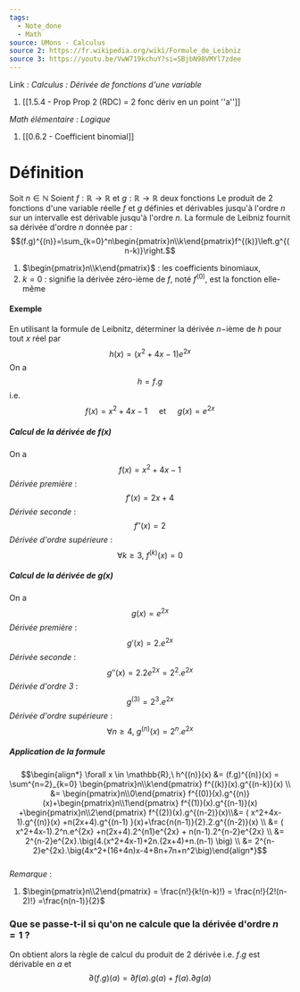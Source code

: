 ```yaml
---
tags:
  - Note_done
  - Math
source: UMons - Calculus
source 2: https://fr.wikipedia.org/wiki/Formule_de_Leibniz
source 3: https://youtu.be/VwW719kchuY?si=SBjbN98VMYl7zdee
---
```


Link :
_Calculus : Dérivée de fonctions d'une variable_
1. [[1.5.4 - Prop Prop 2 (RDC) = 2 fonc dériv en un point ''a'']]

_Math élémentaire : Logique_
1. [[0.6.2 - Coefficient binomial]]
# Définition
Soit $n \in \mathbb{N}$ 
Soient $f : \mathbb{R} \to \mathbb{R}$ et $g : \mathbb{R} \to \mathbb{R}$ deux fonctions 
Le produit de 2 fonctions d'une variable réelle $f$ et $g$ définies et dérivables jusqu'à l'ordre $n$ sur un intervalle est dérivable jusqu'à l'ordre $n$. 
La formule de Leibniz fournit sa dérivée d'ordre $n$ donnée par : $$(f.g)^{(n)}=\sum_{k=0}^n\begin{pmatrix}n\\k\end{pmatrix}f^{(k)}\left.g^{(n-k)}\right.$$
1. $\begin{pmatrix}n\\k\end{pmatrix}$ : les coefficients binomiaux, 
2. $k=0$ : signifie la dérivée zéro-ième de $f$, noté $f^{(0)}$, est la fonction elle-même

#### Exemple
En utilisant la formule de Leibnitz, déterminer la dérivée $n-$ième de $h$ pour tout $x$ réel par $$h(x) =(x^2+4x-1)e^{2x}$$
On a $$h = f.g$$ i.e. $$f(x) = x^2+4x-1\quad\text{ et }\quad g(x) = e^{2x}$$ 
##### Calcul de la dérivée de $f(x)$ 
On a $$f(x) = x^2+4x-1$$ 
_Dérivée première_ : $$f'(x)= 2x+4$$
_Dérivée seconde_ : $$f''(x) = 2$$
_Dérivée d'ordre supérieure_ : $$\forall k \ge 3,\ f^{(k)}(x) = 0$$ 

##### Calcul de la dérivée de $g(x)$
On a $$g(x) = e^{2x}$$
_Dérivée première_ : $$g'(x) = 2.e^{2x}$$ 
_Dérivée seconde_ : $$g''(x) = 2.2e^{2x}=2^2.e^{2x}$$ 
_Dérivée d'ordre 3_ : $$g^{(3)} = 2^3.e^{2x}$$
_Dérivée d'ordre supérieure_ : $$\forall n \ge 4,\ g^{(n)}(x) = 2^n.e^{2x}$$ 
##### Application de la formule
$$\begin{align*} \forall x \in \mathbb{R},\ h^{(n)}(x) &= (f.g)^{(n)}(x) = \sum^{n=2}_{k=0} \begin{pmatrix}n\\k\end{pmatrix} f^{(k)}(x).g^{(n-k)}(x) \\ &= \begin{pmatrix}n\\0\end{pmatrix} f^{(0)}(x).g^{(n)}(x)+\begin{pmatrix}n\\1\end{pmatrix} f^{(1)}(x).g^{(n-1)}(x) +\begin{pmatrix}n\\2\end{pmatrix} f^{(2)}(x).g^{(n-2)}(x)\\&= ( x^2+4x-1).g^{(n)}(x) +n(2x+4).g^{(n-1) }(x)+\frac{n(n-1)}{2}.2.g^{(n-2)}(x) \\ &= ( x^2+4x-1).2^n.e^{2x} +n(2x+4).2^{n1}e^{2x} + n(n-1).2^{n-2}e^{2x} \\ &= 2^{n-2}e^{2x}.\big(4.(x^2+4x-1)+2n.(2x+4)+n.(n-1) \big) \\ &=  2^{n-2}e^{2x}.\big(4x^2+(16+4n)x-4+8n+7n+n^2\big)\end{align*}$$
\
_Remarque_ :
1. $\begin{pmatrix}n\\2\end{pmatrix} = \frac{n!}{k!(n-k)!} = \frac{n!}{2!(n-2)!} =\frac{n(n-1)}{2}$

### Que se passe-t-il si qu'on ne calcule que la dérivée d'ordre $n=1$ ?
On obtient alors la règle de calcul du produit de 2 dérivée i.e.
$f.g$ est dérivable en $a$ et $$\partial (f.g)(a) = \partial f(a).g(a)+ f(a). \partial g(a)$$
